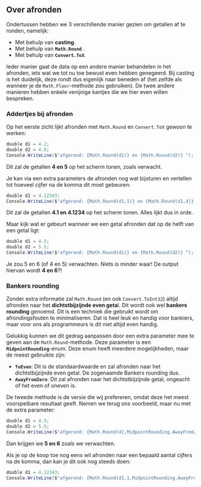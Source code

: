 ## Over afronden

Ondertussen hebben we 3 verschillende manier gezien om getallen af te ronden, namelijk:


* Met behulp van **casting**.
* Met behulp van **``Math.Round``** .
* Met behulp van **``Convert.ToX``**.

Ieder manier gaat de data  op een andere manier behandelen in het afronden, iets wat we tot nu toe bewust even hebben genegeerd. Bij casting is het duidelijk, deze rondt dus eigenlijk naar beneden af (het zelfde als wanneer je de ``Math.Floor``-methode zou gebruiken). De twee andere manieren hebben enkele venijnige kantjes die we hier even willen bespreken.

### Addertjes bij afronden

Op het eerste zicht lijkt afronden met ``Math.Round`` en ``Convert.ToX`` gewoon te werken:

```csharp
double d1 = 4.2;
double d2 = 4.8;
Console.WriteLine($"afgerond: {Math.Round(d1)} en {Math.Round(d2)} ");
```

Dit zal de getallen **4 en 5** op het scherm tonen, zoals verwacht.

Je kan via een extra parameters de afronden nog wat bijsturen en vertellen tot hoeveel cijfer na de komma dit moet gebeuren:
    
```csharp
double d1 = 4.12343;
Console.WriteLine($"afgerond: {Math.Round(d1,1)} en {Math.Round(d1,4)} ");
```
Dit zal de getallen **4.1 en 4.1234** op het scherm tonen. Alles lijkt dus in orde.

Maar kijk wat er gebeurt wanneer we een getal afronden dat op de helft van een getal ligt:

```csharp
double d1 = 4.5;
double d2 = 5.5;
Console.WriteLine($"afgerond: {Math.Round(d1)} en {Math.Round(d2)} ");
```

Je zou 5 en 6 (of 4 en 5) verwachten. Niets is minder waar! De output hiervan wordt **4 en 6**?! 

### Bankers rounding

Zonder extra informatie zal ``Math.Round`` (en ook ``Convert.ToInt32``) altijd afronden naar het **dichtstbijzijnde even geta**l. Dit wordt ook wel **bankers rounding** genoemd. Dit is een techniek die gebruikt wordt om afrondingsfouten te minimaliseren. Dat is heel leuk en handig voor bankiers, maar voor ons als programmeurs is dit niet altijd even handig.

Gelukkig kunnen we dit gedrag aanpassen door een extra parameter mee te geven aan de ``Math.Round``-methode. Deze parameter is een **``MidpointRounding``**-enum. Deze enum heeft meerdere mogelijkheden, maar de meest gebruikte zijn:

* **``ToEven``**: Dit is de standaardwaarde en zal afronden naar het dichtstbijzijnde even getal. De zogenaamde Bankers rounding dus.
* **``AwayFromZero``**: Dit zal afronden naar het dichtstbijzijnde getal, ongeacht of het even of oneven is.

De tweede methode is de versie die wij prefereren, omdat deze het meest voorspelbare resultaat geeft. Nemen we terug ons voorbeeld, maar nu met de extra parameter:

```csharp
double d1 = 4.5;
double d2 = 5.5;
Console.WriteLine($"afgerond: {Math.Round(d1,MidpointRounding.AwayFromZero)} en {Math.Round(d2, MidpointRounding.AwayFromZero)} ");
```

Dan krijgen we **5 en 6** zoals we verwachten.

Als je op de koop toe nog eens wil afronden naar een bepaald aantal cijfers na de komma, dan kan je dit ook nog steeds doen:

```csharp
double d1 = 4.12343;
Console.WriteLine($"afgerond: {Math.Round(d1,1,MidpointRounding.AwayFromZero )} en {Math.Round(d1,4,MidpointRounding.AwayFromZero)} ");
```

